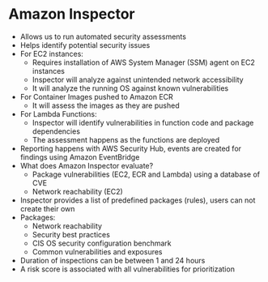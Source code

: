 # Amazon Inspector

- Allows us to run automated security assessments
- Helps identify potential security issues
- For EC2 instances:
    - Requires installation of AWS System Manager (SSM) agent on EC2 instances
    - Inspector will analyze against unintended network accessibility
    - It will analyze the running OS against known vulnerabilities
- For Container Images pushed to Amazon ECR
    - It will assess the images as they are pushed
- For Lambda Functions:
    - Inspector will identify vulnerabilities in function code and package dependencies
    - The assessment happens as the functions are deployed
- Reporting happens with AWS Security Hub, events are created for findings using Amazon EventBridge
- What does Amazon Inspector evaluate?
    - Package vulnerabilities (EC2, ECR and Lambda) using a database of CVE
    - Network reachability (EC2)
- Inspector provides a list of predefined packages (rules), users can not create their own
- Packages:
    - Network reachability
    - Security best practices
    - CIS OS security configuration benchmark
    - Common vulnerabilities and exposures
- Duration of inspections can be between 1 and 24 hours
- A risk score is associated with all vulnerabilities for prioritization